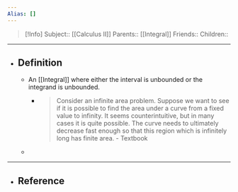 ```yaml
---
Alias: []
---
```

> [!Info]
> Subject:: [[Calculus II]]
> Parents:: [[Integral]]
> Friends:: 
> Children:: 
---
- ## Definition
	- An [[Integral]] where either the interval is unbounded or the integrand is unbounded.
		- > Consider an infinite area problem. Suppose we want to see if it is possible to find the area under a curve from a fixed value to infinity. It seems counterintuitive, but in many cases it is quite possible. The curve needs to ultimately decrease fast enough so that this region which is infinitely long has finite area.
		  \- Textbook
	- 
---
- ## Reference